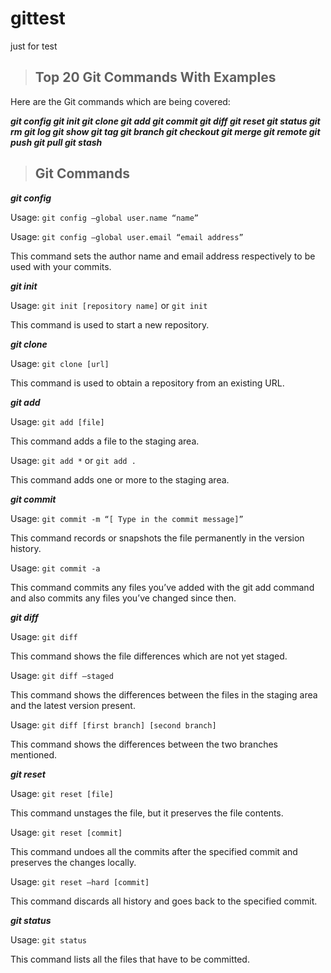 # gittest
just for test

> ## Top 20 Git Commands With Examples


Here are the Git commands which are being covered:

**_git config
git init
git clone
git add
git commit
git diff
git reset
git status
git rm
git log
git show
git tag
git branch
git checkout
git merge
git remote
git push
git pull
git stash_**

> ## Git Commands

**_git config_**

Usage: `git config –global user.name “name”`  

Usage: `git config –global user.email “email address”`  

This command sets the author name and email address respectively to be used with your commits.

**_git init_**

Usage: `git init [repository name]` or `git init`

This command is used to start a new repository.

**_git clone_**

Usage: `git clone [url]` 

This command is used to obtain a repository from an existing URL.

**_git add_**

Usage: `git add [file]`

This command adds a file to the staging area.

Usage: `git add *` or  `git add .`

This command adds one or more to the staging area.

**_git commit_**

Usage: `git commit -m “[ Type in the commit message]”`  

This command records or snapshots the file permanently in the version history.

Usage: `git commit -a` 

This command commits any files you’ve added with the git add command and also commits any files you’ve changed since then.

**_git diff_**

Usage: `git diff`  

This command shows the file differences which are not yet staged.

Usage: `git diff –staged` 

This command shows the differences between the files in the staging area and the latest version present.

Usage: `git diff [first branch] [second branch]` 

This command shows the differences between the two branches mentioned.

**_git reset_**

Usage: `git reset [file]`

This command unstages the file, but it preserves the file contents.

Usage: `git reset [commit]`  

This command undoes all the commits after the specified commit and preserves the changes locally.

Usage: `git reset –hard [commit]`

This command discards all history and goes back to the specified commit.

**_git status_**

Usage: `git status` 

This command lists all the files that have to be committed.